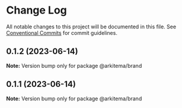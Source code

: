 # Change Log

All notable changes to this project will be documented in this file.
See [Conventional Commits](https://conventionalcommits.org) for commit guidelines.

## 0.1.2 (2023-06-14)

**Note:** Version bump only for package @arkitema/brand

## 0.1.1 (2023-06-14)

**Note:** Version bump only for package @arkitema/brand
